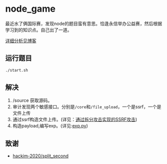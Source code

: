 # node_game

最近水了俩国际赛，发现node的题目蛮有意思。恰逢永信举办公益赛，然后根据学习到的知识点。自己出了一道。

[详细分析见博客](https://blog.5am3.com)



## 运行题目

```bash
./start.sh
```



## 解决

1. /source 获取源码。
2. 审计发现两个敏感接口。分别是`/core`和`/file_upload`，一个是ssrf，一个是文件上传
3. 通过ssrf构造文件上传。(详见：[通过拆分攻击实现的SSRF攻击](https://xz.aliyun.com/t/2894))
4. 构造payload,编写exp。(详见:[exp.py](./exp.py))





## 致谢

- [hackim-2020/split_second](https://github.com/nullcon/hackim-2020/tree/master/web/split_second)